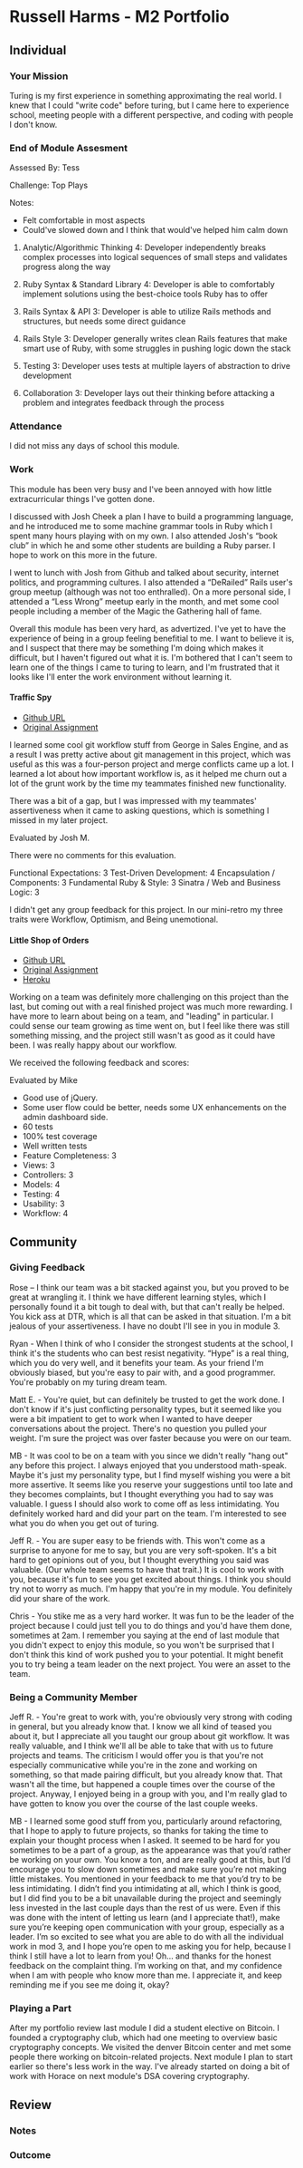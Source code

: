 # Russell Harms - M2 Portfolio

## Individual

### Your Mission

Turing is my first experience in something approximating the real world. I knew that I could "write code" before turing, but I came here to experience school, meeting people with a different perspective, and coding with people I don't know.

### End of Module Assesment

Assessed By: Tess

Challenge: Top Plays

Notes:

* Felt comfortable in most aspects
* Could've slowed down and I think that would've helped him calm down

1. Analytic/Algorithmic Thinking
4: Developer independently breaks complex processes into logical sequences of small steps and validates progress along the way

2. Ruby Syntax & Standard Library
4: Developer is able to comfortably implement solutions using the best-choice tools Ruby has to offer

3. Rails Syntax & API
3: Developer is able to utilize Rails methods and structures, but needs some direct guidance

4. Rails Style
3: Developer generally writes clean Rails features that make smart use of Ruby, with some struggles in pushing logic down the stack

5. Testing
3: Developer uses tests at multiple layers of abstraction to drive development

6. Collaboration
3: Developer lays out their thinking before attacking a problem and integrates feedback through the process

### Attendance

I did not miss any days of school this module.

### Work

This module has been very busy and I've been annoyed with how little extracurricular things I've gotten done.

I discussed with Josh Cheek a plan I have to build a programming language, and he introduced me to some machine grammar tools in Ruby which I spent many hours playing with on my own. I also attended Josh's “book club” in which he and some other students are building a Ruby parser. I hope to work on this more in the future.

I went to lunch with Josh from Github and talked about security, internet politics, and programming cultures. I also attended a “DeRailed” Rails user's group meetup (although was not too enthralled). On a more personal side, I attended a “Less Wrong” meetup early in the month, and met some cool people including a member of the Magic the Gathering hall of fame.

Overall this module has been very hard, as advertized. I've yet to have the experience of being in a group feeling benefitial to me. I want to believe it is, and I suspect that there may be something I'm doing which makes it difficult, but I haven't figured out what it is. I'm bothered that I can't seem to learn one of the things I came to turing to learn, and I'm frustrated that it looks like I'll enter the work environment without learning it.

#### Traffic Spy

* [Github URL](https://github.com/roseak/traffic_spy)
* [Original Assignment](http://tutorials.jumpstartlab.com/projects/traffic_spy.html)

I learned some cool git workflow stuff from George in Sales Engine, and as a result I was pretty active about git management in this project, which was useful as this was a four-person project and merge conflicts came up a lot. I learned a lot about how important workflow is, as it helped me churn out a lot of the grunt work by the time my teammates finished new functionality.

There was a bit of a gap, but I was impressed with my teammates' assertiveness when it came to asking questions, which is something I missed in my later project.

Evaluated by Josh M.

There were no comments for this evaluation.

Functional Expectations: 3
Test-Driven Development: 4
Encapsulation / Components: 3
Fundamental Ruby & Style: 3
Sinatra / Web and Business Logic: 3

I didn't get any group feedback for this project. In our mini-retro my three traits were Workflow, Optimism, and Being unemotional.

#### Little Shop of Orders

* [Github URL](https://github.com/russelleh/denvestments)
* [Original Assignment](https://github.com/turingschool/curriculum/blob/master/source/projects/little_shop.markdown)
* [Heroku](http://denvestments.herokuapp.com/)

Working on a team was definitely more challenging on this project than the last, but coming out with a real finished project was much more rewarding. I have more to learn about being on a team, and "leading" in particular. I could sense our team growing as time went on, but I feel like there was still something missing, and the project still wasn't as good as it could have been. I was really happy about our workflow.

We received the following feedback and scores:

Evaluated by Mike

* Good use of jQuery.
* Some user flow could be better, needs some UX enhancements on the admin dashboard side.
* 60 tests
* 100% test coverage
* Well written tests
* Feature Completeness: 3
* Views: 3
* Controllers: 3
* Models: 4
* Testing: 4
* Usability: 3
* Workflow: 4

## Community

### Giving Feedback

Rose – I think our team was a bit stacked against you, but you proved to be great at wrangling it. I think we have different learning styles, which I personally found it a bit tough to deal with, but that can't really be helped. You kick ass at DTR, which is all that can be asked in that situation. I'm a bit jealous of your assertiveness. I have no doubt I'll see in you in module 3.

Ryan - When I think of who I consider the strongest students at the school, I think it's the students who can best resist negativity. “Hype” is a real thing, which you do very well, and it benefits your team. As your friend I'm obviously biased, but you're easy to pair with, and a good programmer. You're probably on my turing dream team.

Matt E. - You're quiet, but can definitely be trusted to get the work done. I don't know if it's just conflicting personality types, but it seemed like you were a bit impatient to get to work when I wanted to have deeper conversations about the project. There's no question you pulled your weight. I'm sure the project was over faster because you were on our team.

MB - It was cool to be on a team with you since we didn't really "hang out" any before this project. I always enjoyed that you understood math-speak. Maybe it's just my personality type, but I find myself wishing you were a bit more assertive. It seems like you reserve your suggestions until too late and they becomes complaints, but I thought everything you had to say was valuable. I guess I should also work to come off as less intimidating. You definitely worked hard and did your part on the team. I'm interested to see what you do when you get out of turing.

Jeff R. - You are super easy to be friends with. This won't come as a surprise to anyone for me to say, but you are very soft-spoken. It's a bit hard to get opinions out of you, but I thought everything you said was valuable. (Our whole team seems to have that trait.) It is cool to work with you, because it's fun to see you get excited about things. I think you should try not to worry as much. I'm happy that you're in my module. You definitely did your share of the work.

Chris - You stike me as a very hard worker. It was fun to be the leader of the project because I could just tell you to do things and you'd have them done, sometimes at 2am. I remember you saying at the end of last module that you didn't expect to enjoy this module, so you won't be surprised that I don't think this kind of work pushed you to your potential. It might benefit you to try being a team leader on the next project. You were an asset to the team.

### Being a Community Member

Jeff R. - You're great to work with, you're obviously very strong with coding in general, but you already know that. I know we all kind of teased you about it, but I appreciate all you taught our group about git workflow. It was really valuable, and I think we'll all be able to take that with us to future projects and teams. The criticism I would offer you is that you're not especially communicative while you're in the zone and working on something, so that made pairing difficult, but you already know that. That wasn't all the time, but happened a couple times over the course of the project. Anyway, I enjoyed being in a group with you, and I'm really glad to have gotten to know you over the course of the last couple weeks.

MB - I learned some good stuff from you, particularly around refactoring, that I hope to apply to future projects, so thanks for taking the time to explain your thought process when I asked. It seemed to be hard for you sometimes to be a part of a group, as the appearance was that you’d rather be working on your own. You know a ton, and are really good at this, but I’d encourage you to slow down sometimes and make sure you’re not making little mistakes. You mentioned in your feedback to me that you’d try to be less intimidating. I didn’t find you intimidating at all, which I think is good, but I did find you to be a bit unavailable during the project and seemingly less invested in the last couple days than the rest of us were. Even if this was done with the intent of letting us learn (and I appreciate that!), make sure you’re keeping open communication with your group, especially as a leader. I’m so excited to see what you are able to do with all the individual work in mod 3, and I hope you’re open to me asking you for help, because I think I still have a lot to learn from you! Oh… and thanks for the honest feedback on the complaint thing. I’m working on that, and my confidence when I am with people who know more than me. I appreciate it, and keep reminding me if you see me doing it, okay?

### Playing a Part

After my portfolio review last module I did a student elective on Bitcoin. I founded a cryptography club, which had one meeting to overview basic cryptography concepts. We visited the denver Bitcoin center and met some people there working on bitcoin-related projects. Next module I plan to start earlier so there's less work in the way. I've already started on doing a bit of work with Horace on next module's DSA covering cryptography.

## Review

### Notes

### Outcome
